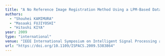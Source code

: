 ```yaml
---
title: "A No Reference Image Registration Method Using a LPM-Based Data Hiding Scheme"
authors:
  - "Shouhei KAMIMURA"
  - "Masaaki FUJIYOSHI"
  - "Hitoshi KIYA"
year: 2009
type: "international"
venue: "IEEE International Symposium on Intelligent Signal Processing and Communication Systems, pp. MP2-D-4, Kanazawa, Japan, 2009-12-07."
url: "https://doi.org/10.1109/ISPACS.2009.5383864"
---
```

